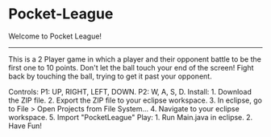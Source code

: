 # Pocket-League

Welcome to Pocket League!
**********************************************************************
This is a 2 Player game in which a player and their opponent battle
to be the first one to 10 points. Don't let the ball touch your end
of the screen! Fight back by touching the ball, trying to get it past
your opponent.

Controls:
	P1: UP, RIGHT, LEFT, DOWN.
	P2: W, A, S, D.
Install:
	1. Download the ZIP file.
	2. Export the ZIP file to your eclipse workspace.
	3. In eclipse, go to File > Open Projects from File System...
	4. Navigate to your eclipse workspace.
	5. Import "PocketLeague"
Play:
	1. Run Main.java in eclipse.
	2. Have Fun!

